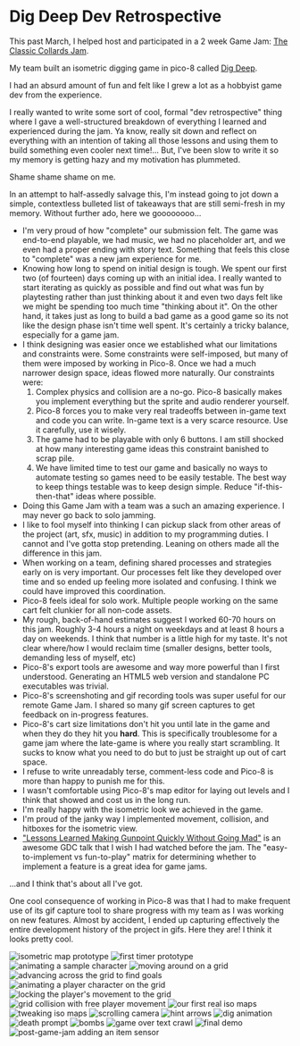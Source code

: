 # Dig Deep Dev Retrospective

This past March, I helped host and participated in a 2 week Game Jam: [The Classic Collards Jam](https://itch.io/jam/culture-bytes-classic-collards-jam).

My team built an isometric digging game in pico-8 called [Dig Deep](https://scottnm.itch.io/dig-deep).

I had an absurd amount of fun and felt like I grew a lot as a hobbyist game dev from the experience.

I really wanted to write some sort of cool, formal "dev retrospective" thing where I gave a well-structured breakdown of everything I learned and experienced during the jam. Ya know, really sit down and reflect on everything with an intention of taking all those lessons and using them to build something even cooler next time!... But, I've been slow to write it so my memory is getting hazy and my motivation has plummeted.

Shame shame shame on me.

In an attempt to half-assedly salvage this, I'm instead going to jot down a simple, contextless bulleted list of takeaways that are still semi-fresh in my memory. Without further ado, here we goooooooo...

* I'm very proud of how "complete" our submission felt. The game was end-to-end playable, we had music, we had no placeholder art, and we even had a proper ending with story text. Something that feels this close to "complete" was a new jam experience for me.
* Knowing how long to spend on initial design is tough. We spent our first two (of fourteen) days coming up with an initial idea. I really wanted to start iterating as quickly as possible and find out what was fun by playtesting rather than just thinking about it and even two days felt like we might be spending too much time "thinking about it". On the other hand, it takes just as long to build a bad game as a good game so its not like the design phase isn't time well spent. It's certainly a tricky balance, especially for a game jam.
* I think designing was easier once we established what our limitations and constraints were. Some constraints were self-imposed, but many of them were imposed by working in Pico-8. Once we had a much narrower design space, ideas flowed more naturally. Our constraints were:
    1. Complex physics and collision are a no-go. Pico-8 basically makes you implement everything but the sprite and audio renderer yourself.
    2. Pico-8 forces you to make very real tradeoffs between in-game text and code you can write. In-game text is a very scarce resource. Use it carefully, use it wisely.
    3. The game had to be playable with only 6 buttons. I am still shocked at how many interesting game ideas this constraint banished to scrap pile.
    4. We have limited time to test our game and basically no ways to automate testing so games need to be easily testable. The best way to keep things testable was to keep design simple. Reduce "if-this-then-that" ideas where possible.
* Doing this Game Jam with a team was a such an amazing experience. I may never go back to solo jamming.
* I like to fool myself into thinking I can pickup slack from other areas of the project (art, sfx, music) in addition to my programming duties. I cannot and I've gotta stop pretending. Leaning on others made all the difference in this jam.
* When working on a team, defining shared processes and strategies early on is very important. Our processes felt like they developed over time and so ended up feeling more isolated and confusing. I think we could have improved this coordination.
* Pico-8 feels ideal for solo work. Multiple people working on the same cart felt clunkier for all non-code assets.
* My rough, back-of-hand estimates suggest I worked 60-70 hours on this jam. Roughly 3-4 hours a night on weekdays and at least 8 hours a day on weekends. I think that number is a little high for my taste. It's not clear where/how I would reclaim time (smaller designs, better tools, demanding less of myself, etc)
* Pico-8's export tools are awesome and way more powerful than I first understood. Generating an HTML5 web version and standalone PC executables was trivial.
* Pico-8's screenshoting and gif recording tools was super useful for our remote Game Jam. I shared so many gif screen captures to get feedback on in-progress features.
* Pico-8's cart size limitations don't hit you until late in the game and when they do they hit you **hard**. This is specifically troublesome for a game jam where the late-game is where you really start scrambling. It sucks to know what you need to do but to just be straight up out of cart space.
* I refuse to write unreadably terse, comment-less code and Pico-8 is more than happy to punish me for this.
* I wasn't comfortable using Pico-8's map editor for laying out levels and I think that showed and cost us in the long run.
* I'm really happy with the isometric look we achieved in the game.
* I'm proud of the janky way I implemented movement, collision, and hitboxes for the isometric view.
* ["Lessons Learned Making Gunpoint Quickly Without Going Mad"](https://www.youtube.com/watch?v=aXTOUnzNo64) is an awesome GDC talk that I wish I had watched before the jam. The "easy-to-implement vs fun-to-play" matrix for determining whether to implement a feature is a great idea for game jams.

...and I think that's about all I've got.

One cool consequence of working in Pico-8 was that I had to make frequent use of its gif capture tool to share progress with my team as I was working on new features. Almost by accident, I ended up capturing effectively the entire development history of the project in gifs. Here they are! I think it looks pretty cool.

![isometric map prototype](progress_imgs/01.jpg)
![first timer prototype](progress_imgs/02.gif)
![animating a sample character](progress_imgs/03.gif)
![moving around on a grid](progress_imgs/04.gif)
![advancing across the grid to find goals](progress_imgs/05.gif)
![animating a player character on the grid](progress_imgs/06.gif)
![locking the player's movement to the grid](progress_imgs/07.gif)
![grid collision with free player movement](progress_imgs/08.gif)
![our first real iso maps](progress_imgs/09.gif)
![tweaking iso maps](progress_imgs/10.gif)
![scrolling camera](progress_imgs/11.gif)
![hint arrows](progress_imgs/12.png)
![dig animation](progress_imgs/13.gif)
![death prompt](progress_imgs/14.gif)
![bombs](progress_imgs/15.gif)
![game over text crawl](progress_imgs/16.gif)
![final demo](progress_imgs/17.gif)
![post-game-jam adding an item sensor](progress_imgs/18.gif)
